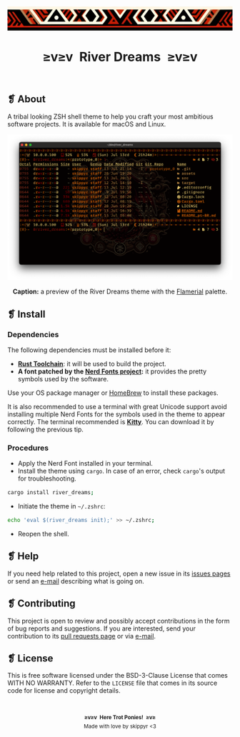 <p align="center">
  <img
    alt=""
    src="https://raw.githubusercontent.com/skippyr/river_dreams/refs/heads/master/assets/ornament.png"
    width=1020
  />
</p>
<h1 align="center">≥v≥v&ensp;River Dreams&ensp;≥v≥v</h1>
<p align="center">
  <img
    alt=""
    src="https://img.shields.io/github/license/skippyr/river_dreams?style=plastic&label=%E2%89%A5%20license&labelColor=%2324130e&color=%23b8150d"
  />
  &nbsp;
  <img
    alt=""
    src="https://img.shields.io/github/v/tag/skippyr/river_dreams?style=plastic&label=%E2%89%A5%20tag&labelColor=%2324130e&color=%23b8150d"
  />
  &nbsp;
  <img
    alt=""
    src="https://img.shields.io/github/commit-activity/t/skippyr/river_dreams?style=plastic&label=%E2%89%A5%20commits&labelColor=%2324130e&color=%23b8150d"
  />
  &nbsp;
  <img
    alt=""
    src="https://img.shields.io/github/stars/skippyr/river_dreams?style=plastic&label=%E2%89%A5%20stars&labelColor=%2324130e&color=%23b8150d"
  />
</p>

## ❡ About
A tribal looking ZSH shell theme to help you craft your most ambitious software
projects. It is available for macOS and Linux.

<p align="center">
  <img
    alt=""
    src="https://raw.githubusercontent.com/skippyr/river_dreams/refs/heads/master/assets/preview.png"
    width=1020
  />
</p>
<p align="center">
  <strong>Caption:</strong> a preview of the River Dreams theme with the
  <a href="https://github.com/skippyr/flamerial">Flamerial</a> palette.
</p>

## ❡ Install
### Dependencies
The following dependencies must be installed before it:
- [**Rust Toolchain**](https://www.rust-lang.org): it will be used to build the
  project.
- **A font patched by the
  [Nerd Fonts project](https://www.nerdfonts.com/font-downloads):** it provides
  the pretty symbols used by the software.

Use your OS package manager or [HomeBrew](https://brew.sh) to install these
packages.

It is also recommended to use a terminal with great Unicode support avoid
installing multiple Nerd Fonts for the symbols used in the theme to appear
correctly. The terminal recommended is
[**Kitty**](https://github.com/kovidgoyal/kitty). You can download it by
following the previous tip.


### Procedures
- Apply the Nerd Font installed in your terminal.
- Install the theme using `cargo`. In case of an error, check `cargo`'s output
  for troubleshooting.

```zsh
cargo install river_dreams;
```

- Initiate the theme in `~/.zshrc`:

```zsh
echo 'eval $(river_dreams init);' >> ~/.zshrc;
```

- Reopen the shell.

## ❡ Help
If you need help related to this project, open a new issue in its
[issues pages](https://github.com/skippyr/river_dreams/issues) or send an
[e-mail](mailto:skippyr.developer@icloud.com) describing what is going on.

## ❡ Contributing
This project is open to review and possibly accept contributions in the form of
bug reports and suggestions. If you are interested, send your contribution to
its [pull requests page](https://github.com/skippyr/river_dreams/pulls) or via
[e-mail](mailto:skippyr.developer@icloud.com).

## ❡ License
This is free software licensed under the BSD-3-Clause License that comes WITH NO
WARRANTY. Refer to the `LICENSE` file that comes in its source code for license
and copyright details.

&ensp;
<p align="center">
  <sup>
    <strong>≥v≥v&ensp;Here Trot Ponies!&ensp;≥v≥</strong><br />
    Made with love by skippyr <3
  </sup>
</p>
